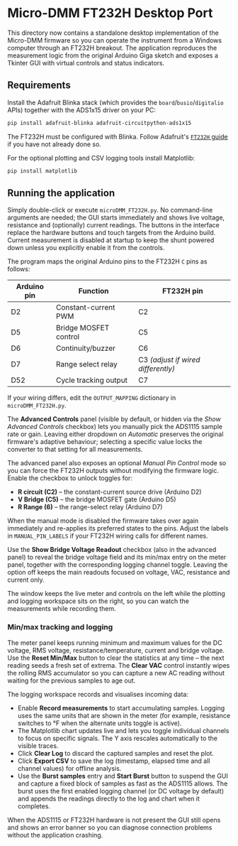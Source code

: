 # Micro-DMM FT232H Desktop Port

This directory now contains a standalone desktop implementation of the
Micro-DMM firmware so you can operate the instrument from a Windows computer
through an FT232H breakout.  The application reproduces the measurement logic
from the original Arduino Giga sketch and exposes a Tkinter GUI with virtual
controls and status indicators.

## Requirements

Install the Adafruit Blinka stack (which provides the ``board``/``busio``/``digitalio``
APIs) together with the ADS1x15 driver on your PC:

```bash
pip install adafruit-blinka adafruit-circuitpython-ads1x15
```

The FT232H must be configured with Blinka.  Follow Adafruit's
[`FT232H` guide](https://learn.adafruit.com/circuitpython-on-any-computer-with-ft232h)
if you have not already done so.

For the optional plotting and CSV logging tools install Matplotlib:

```bash
pip install matplotlib
```

## Running the application

Simply double-click or execute ``microDMM_FT232H.py``.  No command-line
arguments are needed; the GUI starts immediately and shows live voltage,
resistance and (optionally) current readings.  The buttons in the interface
replace the hardware buttons and touch targets from the Arduino build.  Current
measurement is disabled at startup to keep the shunt powered down unless you
explicitly enable it from the controls.

The program maps the original Arduino pins to the FT232H ``C`` pins as follows:

| Arduino pin | Function                | FT232H pin |
|-------------|------------------------|------------|
| D2          | Constant-current PWM   | C2         |
| D5          | Bridge MOSFET control  | C5         |
| D6          | Continuity/buzzer      | C6         |
| D7          | Range select relay     | C3 *(adjust if wired differently)* |
| D52         | Cycle tracking output  | C7         |

If your wiring differs, edit the ``OUTPUT_MAPPING`` dictionary in
``microDMM_FT232H.py``.

The **Advanced Controls** panel (visible by default, or hidden via the *Show
Advanced Controls* checkbox) lets you manually pick the ADS1115 sample rate or
gain.  Leaving either dropdown on *Automatic* preserves the original firmware's
adaptive behaviour; selecting a specific value locks the converter to that
setting for all measurements.

The advanced panel also exposes an optional *Manual Pin Control* mode so you can
force the FT232H outputs without modifying the firmware logic.  Enable the
checkbox to unlock toggles for:

* **R circuit (C2)** – the constant-current source drive (Arduino D2)
* **V Bridge (C5)** – the bridge MOSFET gate (Arduino D5)
* **R Range (6)** – the range-select relay (Arduino D7)

When the manual mode is disabled the firmware takes over again immediately and
re-applies its preferred states to the pins.  Adjust the labels in
``MANUAL_PIN_LABELS`` if your FT232H wiring calls for different names.

Use the **Show Bridge Voltage Readout** checkbox (also in the advanced panel) to
reveal the bridge voltage field and its min/max entry on the meter panel,
together with the corresponding logging channel toggle.  Leaving the option off
keeps the main readouts focused on voltage, VAC, resistance and current only.

The window keeps the live meter and controls on the left while the plotting and
logging workspace sits on the right, so you can watch the measurements while
recording them.

### Min/max tracking and logging

The meter panel keeps running minimum and maximum values for the DC voltage, RMS
voltage, resistance/temperature, current and bridge voltage.  Use the
**Reset Min/Max** button to clear the statistics at any time – the next reading
seeds a fresh set of extrema.  The **Clear VAC** control instantly wipes the
rolling RMS accumulator so you can capture a new AC reading without waiting for
the previous samples to age out.

The logging workspace records and visualises incoming data:

* Enable **Record measurements** to start accumulating samples.  Logging uses
  the same units that are shown in the meter (for example, resistance switches
  to °F when the alternate units toggle is active).
* The Matplotlib chart updates live and lets you toggle individual channels to
  focus on specific signals.  The Y axis rescales automatically to the visible
  traces.
* Click **Clear Log** to discard the captured samples and reset the plot.
* Click **Export CSV** to save the log (timestamp, elapsed time and all channel
  values) for offline analysis.
* Use the **Burst samples** entry and **Start Burst** button to suspend the GUI
  and capture a fixed block of samples as fast as the ADS1115 allows.  The burst
  uses the first enabled logging channel (or DC voltage by default) and appends
  the readings directly to the log and chart when it completes.

When the ADS1115 or FT232H hardware is not present the GUI still opens and
shows an error banner so you can diagnose connection problems without the
application crashing.

